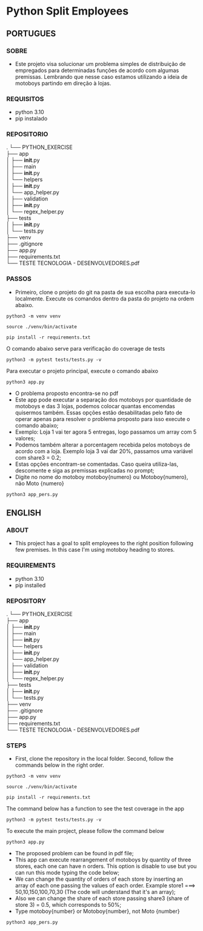 # Python Split Employees

## PORTUGUES

### SOBRE

- Este projeto visa solucionar um problema simples de distribuição de empregados para determinadas funções de acordo com algumas premissas. Lembrando que nesse caso estamos utilizando a ideia de motoboys partindo em direção à lojas.

### REQUISITOS

- python 3.10
- pip instalado

### REPOSITORIO

.
└── PYTHON_EXERCISE<br />
├── app<br />
│ ├── **init**.py<br />
│ ├── main<br />
│ ├── **init**.py<br />
│ └── helpers<br />
│ ├── **init**.py<br />
│ └── app_helper.py<br />
│ ├── validation<br />
│ ├── **init**.py<br />
│ └── regex_helper.py<br />
├── tests<br />
│ ├── **init**.py<br />
│ └── tests.py<br />
├── venv<br />
├── .gitignore<br />
├── app.py<br />
├── requirements.txt<br />
└── TESTE TECNOLOGIA - DESENVOLVEDORES.pdf

### PASSOS

- Primeiro, clone o projeto do git na pasta de sua escolha para executa-lo localmente. Execute os comandos dentro da pasta do projeto na ordem abaixo.

```
python3 -m venv venv
```

```
source ./venv/bin/activate
```

```
pip install -r requirements.txt
```

O comando abaixo serve para verificação do coverage de tests

```
python3 -m pytest tests/tests.py -v
```

Para executar o projeto principal, execute o comando abaixo

```
python3 app.py
```

- O problema proposto encontra-se no pdf
- Este app pode executar a separação dos motoboys por quantidade de motoboys e das 3 lojas, podemos colocar quantas encomendas quisermos também. Essas opções estão desabilitadas pelo fato de operar apenas para resolver o problema proposto para isso execute o comando abaixo;
- Exemplo: Loja 1 vai ter agora 5 entregas, logo passamos um array com 5 valores;
- Podemos também alterar a porcentagem recebida pelos motoboys de acordo com a loja. Exemplo loja 3 vai dar 20%, passamos uma variável com share3 = 0.2;
- Estas opções encontram-se comentadas. Caso queira utiliza-las, descomente e siga as premissas explicadas no prompt;
- Digite no nome do motoboy motoboy{numero} ou Motoboy{numero}, não Moto {numero}

```
python3 app_pers.py
```

## ENGLISH

### ABOUT

- This project has a goal to split employees to the right position following few premises. In this case I'm using motoboy heading to stores.

### REQUIREMENTS

- python 3.10
- pip installed

### REPOSITORY

.
└── PYTHON_EXERCISE<br />
├── app<br />
│ ├── **init**.py<br />
│ ├── main<br />
│ ├── **init**.py<br />
│ └── helpers<br />
│ ├── **init**.py<br />
│ └── app_helper.py<br />
│ ├── validation<br />
│ ├── **init**.py<br />
│ └── regex_helper.py<br />
├── tests<br />
│ ├── **init**.py<br />
│ └── tests.py<br />
├── venv<br />
├── .gitignore<br />
├── app.py<br />
├── requirements.txt<br />
└── TESTE TECNOLOGIA - DESENVOLVEDORES.pdf

### STEPS

- First, clone the repository in the local folder. Second, follow the commands below in the right order.

```
python3 -m venv venv
```

```
source ./venv/bin/activate
```

```
pip install -r requirements.txt
```

The command below has a function to see the test coverage in the app

```
python3 -m pytest tests/tests.py -v
```

To execute the main project, please follow the command below

```
python3 app.py
```

- The proposed problem can be found in pdf file;
- This app can execute rearrangement of motoboys by quantity of three stores, each one can have n orders. This option is disable to use but you can run this mode typing the code below;
- We can change the quantity of orders of each store by inserting an array of each one passing the values of each order. Example store1 ===> 50,10,150,100,70,30 (The code will understand that it's an array);
- Also we can change the share of each store passing share3 (share of store 3) = 0.5, which corresponds to 50%;
- Type motoboy{number} or Motoboy{number}, not Moto {number}

```
python3 app_pers.py
```
